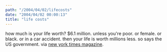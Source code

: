 ```yaml
---
path: "/2004/04/02/lifecosts" 
date: "2004/04/02 00:00:13" 
title: "life costs" 
---
```

how much is your life worth? $6.1 million. unless you're poor. or female. or black. or in a car accident. then your life is worth millions less. so says the US government. via <a href="http://www.nytimes.com/2004/03/28/magazine/28WWLN.html">new york times magazine</a>.